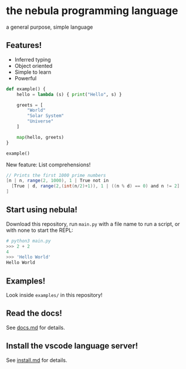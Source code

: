 # the nebula programming language
a general purpose, simple language

## Features!
- Inferred typing
- Object oriented
- Simple to learn
- Powerful 

```python
def example() {
    hello = lambda (s) { print("Hello", s) }

    greets = [
        "World"
        "Solar System"
        "Universe"
    ]

    map(hello, greets)
}

example()
```

New feature: List comprehensions!
```java
// Prints the first 1000 prime numbers
[n | n, range(2, 1000), 1 | True not in 
  [True | d, range(2,(int(n/2)+1)), 1 | ((n % d) == 0) and n != 2]
]
```

## Start using nebula!
Download this repository, run `main.py` with a file name to run a script, or with none to start the REPL:
```python
# python3 main.py
>>> 2 + 2
4
>>> 'Hello World'
Hello World
``` 
## Examples!
Look inside `examples/` in this repository!

## Read the docs!
See [docs.md](doc/basics.md) for details.

## Install the vscode language server!
See [install.md](nebula-lsp/README.md) for details.